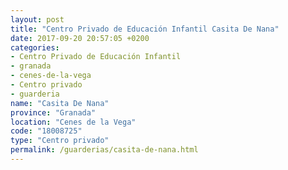 ```yaml
---
layout: post
title: "Centro Privado de Educación Infantil Casita De Nana"
date: 2017-09-20 20:57:05 +0200
categories:
- Centro Privado de Educación Infantil
- granada
- cenes-de-la-vega
- Centro privado
- guarderia
name: "Casita De Nana"
province: "Granada"
location: "Cenes de la Vega"
code: "18008725"
type: "Centro privado"
permalink: /guarderias/casita-de-nana.html
---
```

